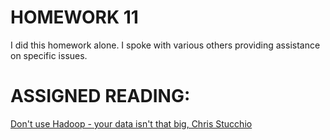 # HOMEWORK 11 
I did this homework alone. I spoke with various others providing assistance on specific issues. 

# ASSIGNED READING:

[Don't use Hadoop - your data isn't that big, Chris Stucchio](https://www.chrisstucchio.com/blog/2013/hadoop_hatred.html)

